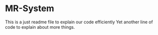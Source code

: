 # MR-System
This is a just readme file to explain our code efficiently
Yet another line of code to explain about more things.

